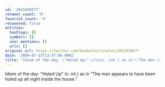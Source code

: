 ```yaml
---
id: '2651038277'
retweet_count: '0'
favorite_count: '0'
retweeted: false
entities:
  hashtags: []
  symbols: []
  user_mentions: []
  urls: []
original_url: https://twitter.com/benbalter/status/2651038277
date: '2009-07-15T13:47:06.000Z'
title: "Idiom of the day: \"Holed Up\" \r\n(v. int.) as in \"The man \r\nappears to have been holed up \r\nall night …"
---
```


Idiom of the day: "Holed Up" 
(v. int.) as in "The man 
appears to have been holed up 
all night inside the house."